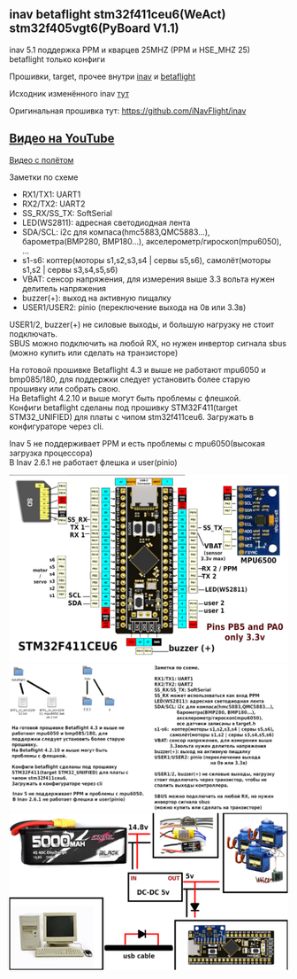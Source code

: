 ## inav betaflight stm32f411ceu6(WeAct) stm32f405vgt6(PyBoard V1.1)

inav 5.1 поддержка PPM и кварцев 25MHZ (PPM и HSE_MHZ 25)   
betaflight только конфиги  

Прошивки, target, прочее внутри [inav](./inav) и [betaflight](./betaflight)

Исходник изменённого inav [тут](./inav/Прошивки/Исходники%20inav-5.1.0-PPM-HSE_12_25/inav-5.1.0-PPM-HSE_12_25)

Оригинальная прошивка тут: https://github.com/iNavFlight/inav 

## [Видео на YouTube](https://www.youtube.com/watch?v=FQCMZjob1gc)  
 [Видео с полётом](https://youtu.be/ueY3cfLiaxc)

Заметки по схеме  
* RX1/TX1: UART1  
* RX2/TX2: UART2  
* SS_RX/SS_TX: SoftSerial  
* LED(WS2811): адресная светодиодная лента  
* SDA/SCL: i2c для компаса(hmc5883,QMC5883...), барометра(BMP280, BMP180...), акселерометр/гироскоп(mpu6050), ... 	  
* s1-s6:  коптер(моторы s1,s2,s3,s4 | сервы s5,s6), самолёт(моторы s1,s2 | сервы s3,s4,s5,s6)  
* VBAT: сенсор напряжения, для измерения выше 3.3 вольта нужен делитель напряжения  
* buzzer(+): выход на активную пищалку  
* USER1/USER2: pinio (переключение выхода на 0в или 3.3в)  

USER1/2, buzzer(+) не силовые выходы, и большую нагрузку не стоит подключать.  
SBUS можно подключить на любой RX, но нужен инвертор сигнала sbus (можно купить или сделать на транзисторе)

На готовой прошивке Betaflight 4.3 и выше не работают mpu6050 и bmp085/180, для поддержки следует установить более старую прошивку или собрать свою.  
На Betaflight 4.2.10 и выше могут быть проблемы с флешкой.  
Конфиги betaflight сделаны под прошивку STM32F411(target STM32_UNIFIED) для платы с чипом stm32f411ceu6.
Загружать в конфигураторе через cli.

Inav 5 не поддерживает PPM и есть проблемы с mpu6050(высокая загрузка процессора)  
В Inav 2.6.1 не работает флешка и user(pinio)  

![pinout](./%D1%81%D1%85%D0%B5%D0%BC%D0%B0.png)  
![pinout](./%D1%81%D1%85%D0%B5%D0%BC%D0%B02.png)
![pinout](./%D1%81%D1%85%D0%B5%D0%BC%D0%B03.png)

